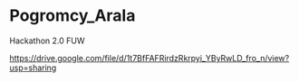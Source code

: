 # Pogromcy_Arala
Hackathon 2.0 FUW

https://drive.google.com/file/d/1t7BfFAFRirdzRkrpyi_YByRwLD_fro_n/view?usp=sharing
